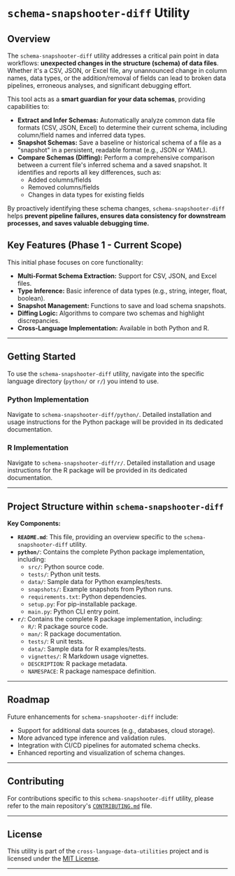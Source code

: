 # `schema-snapshooter-diff` Utility

## Overview

The `schema-snapshooter-diff` utility addresses a critical pain point in data workflows: **unexpected changes in the structure (schema) of data files**. Whether it's a CSV, JSON, or Excel file, any unannounced change in column names, data types, or the addition/removal of fields can lead to broken data pipelines, erroneous analyses, and significant debugging effort.

This tool acts as a **smart guardian for your data schemas**, providing capabilities to:

* **Extract and Infer Schemas:** Automatically analyze common data file formats (CSV, JSON, Excel) to determine their current schema, including column/field names and inferred data types.
* **Snapshot Schemas:** Save a baseline or historical schema of a file as a "snapshot" in a persistent, readable format (e.g., JSON or YAML).
* **Compare Schemas (Diffing):** Perform a comprehensive comparison between a current file's inferred schema and a saved snapshot. It identifies and reports all key differences, such as:
    * Added columns/fields
    * Removed columns/fields
    * Changes in data types for existing fields

By proactively identifying these schema changes, `schema-snapshooter-diff` helps **prevent pipeline failures, ensures data consistency for downstream processes, and saves valuable debugging time.**

## Key Features (Phase 1 - Current Scope)

This initial phase focuses on core functionality:

* **Multi-Format Schema Extraction:** Support for CSV, JSON, and Excel files.
* **Type Inference:** Basic inference of data types (e.g., string, integer, float, boolean).
* **Snapshot Management:** Functions to save and load schema snapshots.
* **Diffing Logic:** Algorithms to compare two schemas and highlight discrepancies.
* **Cross-Language Implementation:** Available in both Python and R.

---

## Getting Started

To use the `schema-snapshooter-diff` utility, navigate into the specific language directory (`python/` or `r/`) you intend to use.

### Python Implementation

Navigate to `schema-snapshooter-diff/python/`. Detailed installation and usage instructions for the Python package will be provided in its dedicated documentation.

### R Implementation

Navigate to `schema-snapshooter-diff/r/`. Detailed installation and usage instructions for the R package will be provided in its dedicated documentation.

---

## Project Structure within `schema-snapshooter-diff`
**Key Components:**
* **`README.md`**: This file, providing an overview specific to the `schema-snapshooter-diff` utility.
* **`python/`**: Contains the complete Python package implementation, including:
    * `src/`: Python source code.
    * `tests/`: Python unit tests.
    * `data/`: Sample data for Python examples/tests.
    * `snapshots/`: Example snapshots from Python runs.
    * `requirements.txt`: Python dependencies.
    * `setup.py`: For pip-installable package.
    * `main.py`: Python CLI entry point.
* **`r/`**: Contains the complete R package implementation, including:
    * `R/`: R package source code.
    * `man/`: R package documentation.
    * `tests/`: R unit tests.
    * `data/`: Sample data for R examples/tests.
    * `vignettes/`: R Markdown usage vignettes.
    * `DESCRIPTION`: R package metadata.
    * `NAMESPACE`: R package namespace definition.

---

## Roadmap

Future enhancements for `schema-snapshooter-diff` include:

* Support for additional data sources (e.g., databases, cloud storage).
* More advanced type inference and validation rules.
* Integration with CI/CD pipelines for automated schema checks.
* Enhanced reporting and visualization of schema changes.

---

## Contributing

For contributions specific to this `schema-snapshooter-diff` utility, please refer to the main repository's [`CONTRIBUTING.md`](../../CONTRIBUTING.md) file.

---

## License

This utility is part of the `cross-language-data-utilities` project and is licensed under the [MIT License](../../LICENSE).

---

